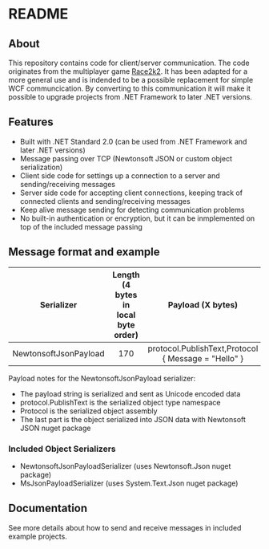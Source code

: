# README #

## About ##

This repository contains code for client/server communication. The code originates from the multiplayer game [Race2k2](https://drive.google.com/drive/folders/1xs8oNkufM9pY0HBzyRL5-QLYBrGgvlLj). It has been adapted for a more general use and is indended to be a possible replacement for simple WCF communcication. By converting to this communication it will make it possible to upgrade projects from .NET Framework to later .NET versions.

## Features ##

* Built with .NET Standard 2.0 (can be used from .NET Framework and later .NET versions)
* Message passing over TCP (Newtonsoft JSON or custom object serialization)
* Client side code for settings up a connection to a server and sending/receiving messages
* Server side code for accepting client connections, keeping track of connected clients and sending/receiving messages
* Keep alive message sending for detecting communication problems
* No built-in authentication or encryption, but it can be inmplemented on top of the included message passing

## Message format and example ##

| Serializer            | Length (4 bytes in local byte order) | Payload (X bytes)                                   |
|:---------------------:|:------------------------------------:|:---------------------------------------------------:|
| NewtonsoftJsonPayload |             170                      | protocol.PublishText,Protocol { Message = "Hello" } |

Payload notes for the NewtonsoftJsonPayload serializer:

* The payload string is serialized and sent as Unicode encoded data
* protocol.PublishText is the serialized object type namespace
* Protocol is the serialized object assembly
* The last part is the object serialized into JSON data with Newtonsoft JSON nuget package

### Included Object Serializers ###

* NewtonsoftJsonPayloadSerializer (uses Newtonsoft.Json nuget package)
* MsJsonPayloadSerializer (uses System.Text.Json nuget package)

## Documentation ##

See more details about how to send and receive messages in included example projects.
